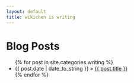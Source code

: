 ```yaml
---
layout: default
title: wikichen is writing
---
```


<div id="home">
  <h1>Blog Posts</h1>
  <ul class="posts">
    {% for post in site.categories.writing %}
      <li><span>{{ post.date | date_to_string }}</span> &raquo; <a href="{{ post.url }}">{{ post.title }}</a></li>
    {% endfor %}
  </ul>
</div>